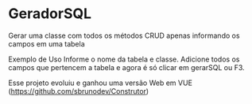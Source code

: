 # GeradorSQL
Gerar uma classe com todos os métodos CRUD apenas informando os campos em uma tabela

Exemplo de Uso
Informe o nome da tabela e classe.
Adicione todos os campos que pertencem a tabela
e agora é só clicar em gerarSQL ou F3.

Esse projeto evoluiu e ganhou uma versão Web em VUE (https://github.com/sbrunodev/Construtor)
